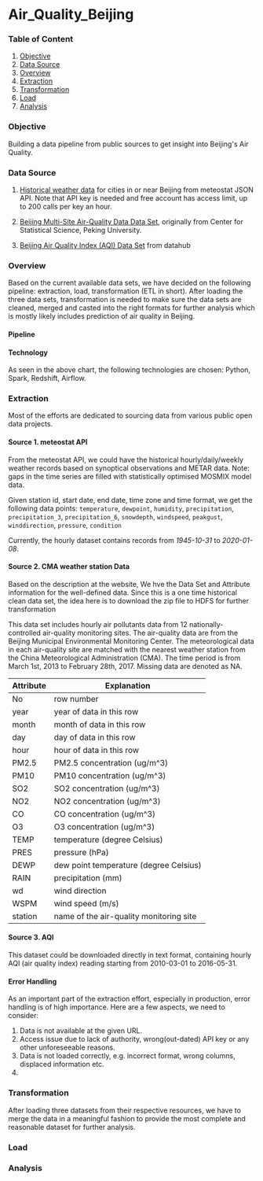 # Air_Quality_Beijing

### Table of Content
1. [Objective](#objective)
2. [Data Source](#data-source)
3. [Overview](#overview)
4. [Extraction](#extraction)
5. [Transformation](#transformation)
6. [Load](#load)
7. [Analysis](#analysis)

### Objective
Building a data pipeline from public sources to get insight into Beijing's Air Quality.

### Data Source
1. [Historical weather data](https://api.meteostat.net/#introduction) for cities in or near Beijing from meteostat JSON API.
Note that API key is needed and free account has access limit, up to 200 calls per key an hour.

2. [Beijing Multi-Site Air-Quality Data Data Set](https://archive.ics.uci.edu/ml/datasets/Beijing+Multi-Site+Air-Quality+Data), 
originally from Center for Statistical Science, Peking University.

3. [Beijing Air Quality Index (AQI) Data Set](https://datahub.ckan.io/dataset/610fb217-0499-40e7-b53f-a50c9b02b98f/resource/772b62d8-0847-4104-ad97-ceac7fb0438d/download/beijing-aqm.txt)
from datahub

### Overview
Based on the current available data sets, we have decided on the following pipeline: extraction, load, transformation (ETL in short). 
After loading the three data sets, transformation is needed to make sure the data sets are cleaned, merged and casted into the 
right formats for further analysis which is mostly likely includes prediction of air quality in Beijing. 
#### Pipeline



#### Technology
As seen in the above chart, the following technologies are chosen: Python, Spark, Redshift, Airflow.

### Extraction

Most of the efforts are dedicated to sourcing data from various public open data projects. 
#### Source 1. meteostat API
From the meteostat API, we could have the historical hourly/daily/weekly weather records based on synoptical observations and METAR data. 
Note: gaps in the time series are filled with statistically optimised MOSMIX model data.

Given station id, start date, end date, time zone and time format, we get the following data points:
`temperature`, `dewpoint`, `humidity`, `precipitation`, `precipitation_3`, `precipitation_6`, `snowdepth`, `windspeed`, 
`peakgust`, `winddirection`, `pressure`, `condition`

Currently, the hourly dataset contains records from *1945-10-31* to *2020-01-08*. 

#### Source 2. CMA weather station Data
Based on the description at the website, We hve the Data Set and Attribute information for the well-defined data.
Since this is a one time historical clean data set, the idea here is to download the zip file to HDFS for further transformation

This data set includes hourly air pollutants data from 12 nationally-controlled air-quality monitoring sites. 
The air-quality data are from the Beijing Municipal Environmental Monitoring Center. 
The meteorological data in each air-quality site are matched with the nearest weather station from the China Meteorological Administration (CMA). 
The time period is from March 1st, 2013 to February 28th, 2017. Missing data are denoted as NA.

Attribute | Explanation
--- |  ---
No | row number
year | year of data in this row 
month | month of data in this row 
day | day of data in this row 
hour | hour of data in this row 
PM2.5 | PM2.5 concentration (ug/m^3) 
PM10 | PM10 concentration (ug/m^3) 
SO2 | SO2 concentration (ug/m^3) 
NO2 | NO2 concentration (ug/m^3) 
CO | CO concentration (ug/m^3) 
O3 | O3 concentration (ug/m^3) 
TEMP | temperature (degree Celsius) 
PRES | pressure (hPa) 
DEWP | dew point temperature (degree Celsius) 
RAIN | precipitation (mm) 
wd | wind direction 
WSPM | wind speed (m/s) 
station | name of the air-quality monitoring site

#### Source 3. AQI
 
This dataset could be downloaded directly in text format, containing hourly AQI (air quality index) reading starting 
from 2010-03-01 to 2016-05-31.

#### Error Handling
As an important part of the extraction effort, especially in production, error handling is of high importance. 
Here are a few aspects, we need to consider:
1. Data is not available at the given URL.
2. Access issue due to lack of authority, wrong(out-dated) API key or any other unforeseeable reasons.
3. Data is not loaded correctly, e.g. incorrect format, wrong columns, displaced information etc.
4. 

### Transformation

After loading three datasets from their respective resources, we have to merge the data in a meaningful fashion to 
provide the most complete and reasonable dataset for further analysis. 

### Load

### Analysis


